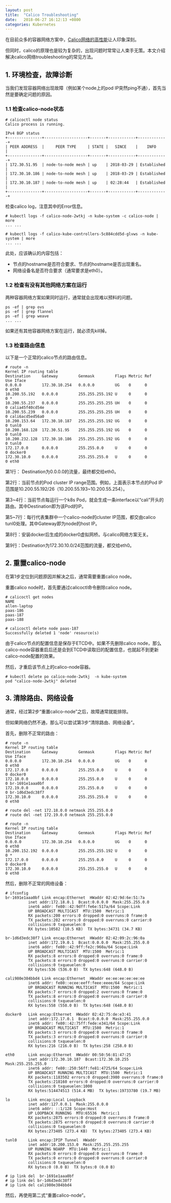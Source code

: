 ```yaml
---
layout: post
title:  "Calico Troubleshooting"
date:   2018-06-27 16:12:13 +0800
categories: Kubernetes
---
```



在目前众多的容器网络方案中，[Calico网络的高性能](https://www.projectcalico.org/calico-dataplane-performance/)让人印象深刻。

但同时，calico的原理也是较为复杂的，出现问题时常常让人束手无策。本文介绍解决calico网络troubleshooting的常见方法。


## 1. 环境检查，故障诊断

当我们发现容器网络出现故障（例如某个node上的pod IP突然ping不通），首先当然是要确定问题的原因。

### 1.1 检查calico-node状态

```
# calicoctl node status
Calico process is running.

IPv4 BGP status
+---------------+-------------------+-------+------------+-------------+
| PEER ADDRESS  |     PEER TYPE     | STATE |   SINCE    |    INFO     |
+---------------+-------------------+-------+------------+-------------+
| 172.30.51.95  | node-to-node mesh | up    | 2018-03-29 | Established |
| 172.30.10.186 | node-to-node mesh | up    | 2018-03-29 | Established |
| 172.30.10.187 | node-to-node mesh | up    | 02:28:44   | Established |
+---------------+-------------------+-------+------------+-------------+
```

检查calico log，注意其中的Error信息。

```
# kubectl logs -f calico-node-2wtkj -n kube-system -c calico-node | more 
... ...

# kubectl logs -f calico-kube-controllers-5c884cdd5d-glvws -n kube-system | more 
... ...
```



此处，应该确认的内容包括：

* 节点的hostname是否符合要求、节点的hostname是否出现重名。
* 网络设备名是否符合要求（通常要求是eth0）。



### 1.2 检查有没有其他网络方案在运行

两种容器网络方案如果同时运行，通常就会出现难以预料的问题。

````
ps -ef | grep ovs
ps -ef | grep flannel
ps -ef | grep weave
... ... 
````

如果还有其他容器网络方案在运行，就必须先kill掉。



### 1.3 检查路由信息

以下是一个正常的calico节点的路由信息。

```
# route -n 
Kernel IP routing table
Destination     Gateway         Genmask         Flags Metric Ref    Use Iface
0.0.0.0         172.30.10.254   0.0.0.0         UG    0      0        0 eth0
10.200.55.192   0.0.0.0         255.255.255.192 U     0      0        0 *
10.200.55.237   0.0.0.0         255.255.255.255 UH    0      0        0 calia45f40cd54e
10.200.55.239   0.0.0.0         255.255.255.255 UH    0      0        0 cali6acd5ed56a0
10.200.153.64   172.30.10.187   255.255.255.192 UG    0      0        0 tunl0
10.200.168.128  172.30.51.95    255.255.255.192 UG    0      0        0 tunl0
10.200.232.128  172.30.10.186   255.255.255.192 UG    0      0        0 tunl0
172.17.0.0      0.0.0.0         255.255.0.0     U     0      0        0 docker0
172.30.10.0     0.0.0.0         255.255.255.0   U     0      0        0 eth0
```



第1行： Destination为0.0.0.0的流量，最终都交给eth0。

第2行：当前节点的Pod cluster IP range范围。例如，上面表示本节点的Pod IP范围是10.200.55.192/26（10.200.55.193~10.200.55.254）。

第3~4行：当前节点每运行一个k8s Pod，就会生成一条interface以“cali”开头的路由。其中Destination即为该Pod的IP。

第5~7行：每行代表集群中一个calico-node的cluster IP范围，都交由calico tunl0处理。其中Gateway即为node的host IP。

第8行：安装docker后生成的docker0虚拟网桥。与calico网络方案无关。

第9行：Destination为172.30.10.0/24范围的流量，都交给eth0。



## 2. 重置calico-node

在第1步定位到问题原因并解决之后，通常需要重置calico node。

重置calico node时，首先要通过calicoctl命令删除calico node。

```
# calicoctl get nodes
NAME           
allen-laptop   
paas-186       
paas-187       
paas-188       

# calicoctl delete node paas-187
Successfully deleted 1 'node' resource(s)
```
由于calico节点的配置信息是保存于ETCD中。如果不先删除calico node，那么calico-node容器重启后还是会到ETCD中读取旧的配置信息，也就起不到更新calico-node配置的效果。

然后，才重启该节点上的calico-node容器。
```
# kubectl delete po calico-node-2wtkj  -n kube-system
pod "calico-node-2wtkj" deleted
```



## 3. 清除路由、网络设备

通常，经过第2步“重置calico-node”之后，故障通常就能排除。

但如果网络仍然不通，那么可以尝试第3步“清除路由、网络设备”。

首先，删除不正常的路由：

```
# route -n
Kernel IP routing table
Destination     Gateway         Genmask         Flags Metric Ref    Use Iface
0.0.0.0         172.30.10.254   0.0.0.0         UG    0      0        0 eth0
172.17.0.0      0.0.0.0         255.255.0.0     U     0      0        0 docker0
172.18.0.0      0.0.0.0         255.255.0.0     U     0      0        0 br-1691e1aaa0bf
172.19.0.0      0.0.0.0         255.255.0.0     U     0      0        0 br-1d6d3edc38f7
172.30.10.0     0.0.0.0         255.255.255.0   U     0      0        0 eth0

# route del -net 172.18.0.0 netmask 255.255.0.0
# route del -net 172.19.0.0 netmask 255.255.0.0

# route -n
Kernel IP routing table
Destination     Gateway         Genmask         Flags Metric Ref    Use Iface
0.0.0.0         172.30.10.254   0.0.0.0         UG    0      0        0 eth0
10.200.152.192  0.0.0.0         255.255.255.192 U     0      0        0 *
172.17.0.0      0.0.0.0         255.255.0.0     U     0      0        0 docker0
172.30.10.0     0.0.0.0         255.255.255.0   U     0      0        0 eth0
```



然后，删除不正常的网络设备：

```
# ifconfig
br-1691e1aaa0bf Link encap:Ethernet  HWaddr 02:42:9d:6e:51:7a  
          inet addr:172.18.0.1  Bcast:0.0.0.0  Mask:255.255.0.0
          inet6 addr: fe80::42:9dff:fe6e:517a/64 Scope:Link
          UP BROADCAST MULTICAST  MTU:1500  Metric:1
          RX packets:200 errors:0 dropped:0 overruns:0 frame:0
          TX packets:202 errors:0 dropped:0 overruns:0 carrier:0
          collisions:0 txqueuelen:0 
          RX bytes:10582 (10.5 KB)  TX bytes:34731 (34.7 KB)

br-1d6d3edc38f7 Link encap:Ethernet  HWaddr 02:42:09:2c:96:0a  
          inet addr:172.19.0.1  Bcast:0.0.0.0  Mask:255.255.0.0
          inet6 addr: fe80::42:9ff:fe2c:960a/64 Scope:Link
          UP BROADCAST MULTICAST  MTU:1500  Metric:1
          RX packets:8 errors:0 dropped:0 overruns:0 frame:0
          TX packets:8 errors:0 dropped:0 overruns:0 carrier:0
          collisions:0 txqueuelen:0 
          RX bytes:536 (536.0 B)  TX bytes:648 (648.0 B)

cali980e384bbd4 Link encap:Ethernet  HWaddr ee:ee:ee:ee:ee:ee  
          inet6 addr: fe80::ecee:eeff:feee:eeee/64 Scope:Link
          UP BROADCAST RUNNING MULTICAST  MTU:1500  Metric:1
          RX packets:7 errors:0 dropped:2 overruns:0 frame:0
          TX packets:8 errors:0 dropped:0 overruns:0 carrier:0
          collisions:0 txqueuelen:0 
          RX bytes:558 (558.0 B)  TX bytes:648 (648.0 B)

docker0   Link encap:Ethernet  HWaddr 02:42:75:de:e3:41  
          inet addr:172.17.0.1  Bcast:0.0.0.0  Mask:255.255.0.0
          inet6 addr: fe80::42:75ff:fede:e341/64 Scope:Link
          UP BROADCAST MULTICAST  MTU:1500  Metric:1
          RX packets:3 errors:0 dropped:0 overruns:0 frame:0
          TX packets:3 errors:0 dropped:0 overruns:0 carrier:0
          collisions:0 txqueuelen:0 
          RX bytes:216 (216.0 B)  TX bytes:258 (258.0 B)

eth0      Link encap:Ethernet  HWaddr 00:50:56:81:47:25  
          inet addr:172.30.10.187  Bcast:172.30.10.255  Mask:255.255.255.0
          inet6 addr: fe80::250:56ff:fe81:4725/64 Scope:Link
          UP BROADCAST RUNNING MULTICAST  MTU:1500  Metric:1
          RX packets:1183502 errors:0 dropped:3980 overruns:0 frame:0
          TX packets:218160 errors:0 dropped:0 overruns:0 carrier:0
          collisions:0 txqueuelen:1000 
          RX bytes:514474513 (514.4 MB)  TX bytes:19733780 (19.7 MB)

lo        Link encap:Local Loopback  
          inet addr:127.0.0.1  Mask:255.0.0.0
          inet6 addr: ::1/128 Scope:Host
          UP LOOPBACK RUNNING  MTU:65536  Metric:1
          RX packets:2875 errors:0 dropped:0 overruns:0 frame:0
          TX packets:2875 errors:0 dropped:0 overruns:0 carrier:0
          collisions:0 txqueuelen:0 
          RX bytes:273405 (273.4 KB)  TX bytes:273405 (273.4 KB)

tunl0     Link encap:IPIP Tunnel  HWaddr   
          inet addr:10.200.153.0  Mask:255.255.255.255
          UP RUNNING NOARP  MTU:1440  Metric:1
          RX packets:0 errors:0 dropped:0 overruns:0 frame:0
          TX packets:0 errors:0 dropped:0 overruns:0 carrier:0
          collisions:0 txqueuelen:0 
          RX bytes:0 (0.0 B)  TX bytes:0 (0.0 B)

# ip link del  br-1691e1aaa0bf
# ip link del br-1d6d3edc38f7 
# ip link del cali980e384bbd4
```



然后，再使用第二式“重置calico-node”。




